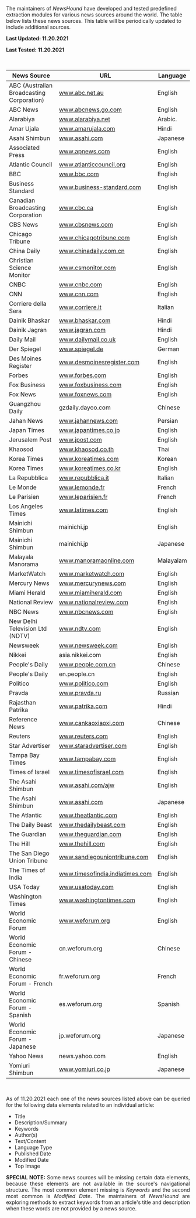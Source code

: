 <p align="justify"> 
  
The maintainers of <i>NewsHound</i> have developed and tested predefined extraction modules for various news sources around the world.
The table below lists these news sources.  This table will be periodically updated to include additional sources. 
</p>


<b>Last Updated: 11.20.2021</b>

<b>Last Tested: 11.20.2021</b> 

<br>
</p>


|       News Source                         |            URL                   |   Language
| ----------------------------------------- | -------------------------------- | ----------- |
| ABC (Australian Broadcasting Corporation) | www.abc.net.au                   | English     |
| ABC News                                  | www.abcnews.go.com               | English     |
| Alarabiya                                 | www.alarabiya.net                | Arabic.     |
| Amar Ujala                                | www.amarujala.com                | Hindi       |
| Asahi Shimbun                             | www.asahi.com                    | Japanese    |
| Associated Press                          | www.apnews.com                   | English     |
| Atlantic Council                          | www.atlanticcouncil.org          | English     |
| BBC                                       | www.bbc.com                      | English     |
| Business Standard                         | www.business-standard.com        | English     |
| Canadian Broadcasting Corporation         | www.cbc.ca                       | English     |
| CBS News                                  | www.cbsnews.com                  | English     |
| Chicago Tribune                           | www.chicagotribune.com           | English     |
| China Daily                               | www.chinadaily.com.cn            | English     |
| Christian Science Monitor                 | www.csmonitor.com                | English     |
| CNBC                                      | www.cnbc.com                     | English     |
| CNN                                       | www.cnn.com                      | English     |
| Corriere della Sera                       | www.corriere.it                  | Italian     |
| Dainik Bhaskar                            | www.bhaskar.com                  | Hindi       |
| Dainik Jagran                             | www.jagran.com                   | Hindi       |
| Daily Mail                                | www.dailymail.co.uk              | English     |
| Der Spiegel                               | www.spiegel.de                   | German      |
| Des Moines Register                       | www.desmoinesregister.com        | English     |
| Forbes                                    | www.forbes.com                   | English     |
| Fox Business                              | www.foxbusiness.com              | English     |
| Fox News                                  | www.foxnews.com                  | English     |
| Guangzhou Daily                           | gzdaily.dayoo.com                | Chinese     |
| Jahan News                                | www.jahannews.com                | Persian     |
| Japan Times                               | www.japantimes.co.jp             | English     |
| Jerusalem Post                            | www.jpost.com                    | English     |
| Khaosod                                   | www.khaosod.co.th                | Thai        |
| Korea Times                               | www.koreatimes.com               | Korean      |
| Korea Times                               | www.koreatimes.co.kr             | English     |
| La Repubblica                             | www.repubblica.it                | Italian     |
| Le Monde                                  | www.lemonde.fr                   | French      |
| Le Parisien                               | www.leparisien.fr                | French      |
| Los Angeles Times                         | www.latimes.com                  | English     |
| Mainichi Shimbun                          | mainichi.jp                      | English     |
| Mainichi Shimbun                          | mainichi.jp                      | Japanese    |
| Malayala Manorama                         | www.manoramaonline.com           | Malayalam   |
| MarketWatch                               | www.marketwatch.com              | English     |
| Mercury News                              | www.mercurynews.com              | English     |
| Miami Herald                              | www.miamiherald.com              | English     |
| National Review                           | www.nationalreview.com           | English     |
| NBC News                                  | www.nbcnews.com                  | English     |
| New Delhi Television Ltd (NDTV)           | www.ndtv.com                     | English     |
| Newsweek                                  | www.newsweek.com                 | English     |
| Nikkei                                    | asia.nikkei.com                  | English     |
| People's Daily                            | www.people.com.cn                | Chinese     |
| People's Daily                            | en.people.cn                     | English     |
| Politico                                  | www.politico.com                 | English     |
| Pravda                                    | www.pravda.ru                    | Russian     |
| Rajasthan Patrika                         | www.patrika.com                  | Hindi       |
| Reference News                            | www.cankaoxiaoxi.com             | Chinese     |
| Reuters                                   | www.reuters.com                  | English     |
| Star Advertiser                           | www.staradvertiser.com           | English     |
| Tampa Bay Times                           | www.tampabay.com                 | English     |
| Times of Israel                           | www.timesofisrael.com            | English     |
| The Asahi Shimbun                         | www.asahi.com/ajw                | English     |
| The Asahi Shimbun                         | www.asahi.com                    | Japanese    |
| The Atlantic                              | www.theatlantic.com              | English     |
| The Daily Beast                           | www.thedailybeast.com            | English     |
| The Guardian                              | www.theguardian.com              | English     |
| The Hill                                  | www.thehill.com                  | English     |
| The San Diego Union Tribune               | www.sandiegouniontribune.com     | English     |
| The Times of India                        | www.timesofindia.indiatimes.com  | English     |
| USA Today                                 | www.usatoday.com                 | English     |
| Washington Times                          | www.washingtontimes.com          | English     |
| World Economic Forum                      | www.weforum.org                  | English     |
| World Economic Forum - Chinese            | cn.weforum.org                   | Chinese     |
| World Economic Forum - French             | fr.weforum.org                   | French      |
| World Economic Forum - Spanish            | es.weforum.org                   | Spanish     |
| World Economic Forum - Japanese           | jp.weforum.org                   | Japanese    |
| Yahoo News                                | news.yahoo.com                   | English     |
| Yomiuri Shimbun                           | www.yomiuri.co.jp                | Japanese    |


<br> 
<p align="justify"> 
As of 11.20.2021 each one of the news sources listed above can be queried for the following data elements related to an individual article: 

- Title 
- Description/Summary
- Keywords 
- Author(s)
- Text/Content
- Language Type 
- Published Date
- Modified Date
- Top Image

</p>

<p align="justify"> 
<b>SPECIAL NOTE:</b> Some news sources will be missing certain data elements, because these elements are not available in the source's navigational structure. The most common element missing is <i>Keywords</i> and the second most common is <i>Modified Date</i>.  The maintainers of <i>NewsHound</i>  are exploring methods to extract keywords from an article's title and description when these words are not provided by a news source.
  
</p>
  
